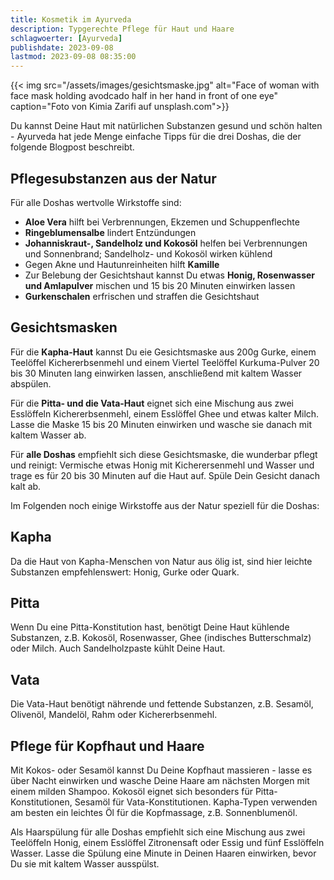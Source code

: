```yaml
---
title: Kosmetik im Ayurveda
description: Typgerechte Pflege für Haut und Haare
schlagwoerter: [Ayurveda]
publishdate: 2023-09-08
lastmod: 2023-09-08 08:35:00
---
```


{{< img src="/assets/images/gesichtsmaske.jpg" alt="Face of woman with face mask holding avodcado half in her hand in front of one eye" caption="Foto von Kimia Zarifi auf unsplash.com">}} 

Du kannst Deine Haut mit natürlichen Substanzen gesund und schön halten - Ayurveda hat jede Menge einfache Tipps für die drei Doshas, die der folgende Blogpost beschreibt. 


## Pflegesubstanzen aus der Natur

Für alle Doshas wertvolle Wirkstoffe sind:

- **Aloe Vera** hilft bei Verbrennungen, Ekzemen und Schuppenflechte
- **Ringeblumensalbe** lindert Entzündungen
- **Johanniskraut-, Sandelholz und Kokosöl** helfen bei Verbrennungen und Sonnenbrand; Sandelholz- und Kokosöl wirken kühlend
- Gegen Akne und Hautunreinheiten hilft **Kamille**
- Zur Belebung der Gesichtshaut kannst Du etwas **Honig, Rosenwasser und Amlapulver** mischen und 15 bis 20 Minuten einwirken lassen
- **Gurkenschalen** erfrischen und straffen die Gesichtshaut

## Gesichtsmasken

Für die **Kapha-Haut** kannst Du eie Gesichtsmaske aus 200g Gurke, einem Teelöffel Kichererbsenmehl und einem Viertel Teelöffel Kurkuma-Pulver 20 bis 30 Minuten lang einwirken lassen, anschließend mit kaltem Wasser abspülen.

Für die **Pitta- und die Vata-Haut** eignet sich eine Mischung aus zwei Esslöffeln Kichererbsenmehl, einem Esslöffel Ghee und etwas kalter Milch. Lasse die Maske 15 bis 20 Minuten einwirken und wasche sie danach mit kaltem Wasser ab.

Für **alle Doshas** empfiehlt sich diese Gesichtsmaske, die wunderbar pflegt und reinigt: Vermische etwas Honig mit Kicherersenmehl und Wasser und trage es für 20 bis 30 Minuten auf die Haut auf. Spüle Dein Gesicht danach kalt ab.

Im Folgenden noch einige Wirkstoffe aus der Natur speziell für die Doshas:


## Kapha

Da die Haut von Kapha-Menschen von Natur aus ölig ist, sind hier leichte Substanzen empfehlenswert: Honig, Gurke oder Quark.

## Pitta

Wenn Du eine Pitta-Konstitution hast, benötigt Deine Haut kühlende Substanzen, z.B. Kokosöl, Rosenwasser, Ghee (indisches Butterschmalz) oder Milch. Auch Sandelholzpaste kühlt Deine Haut.

## Vata

Die Vata-Haut benötigt nährende und fettende Substanzen, z.B. Sesamöl, Olivenöl, Mandelöl, Rahm oder Kichererbsenmehl.


## Pflege für Kopfhaut und Haare

Mit Kokos- oder Sesamöl kannst Du Deine Kopfhaut massieren - lasse es über Nacht einwirken und wasche Deine Haare am nächsten Morgen mit einem milden Shampoo. Kokosöl eignet sich besonders für Pitta-Konstitutionen, Sesamöl für Vata-Konstitutionen. Kapha-Typen verwenden am besten ein leichtes Öl für die Kopfmassage, z.B. Sonnenblumenöl.

Als Haarspülung für alle Doshas empfiehlt sich eine Mischung aus zwei Teelöffeln Honig, einem Esslöffel Zitronensaft oder Essig und fünf Esslöffeln Wasser. Lasse die Spülung eine Minute in Deinen Haaren einwirken, bevor Du sie mit kaltem Wasser ausspülst.